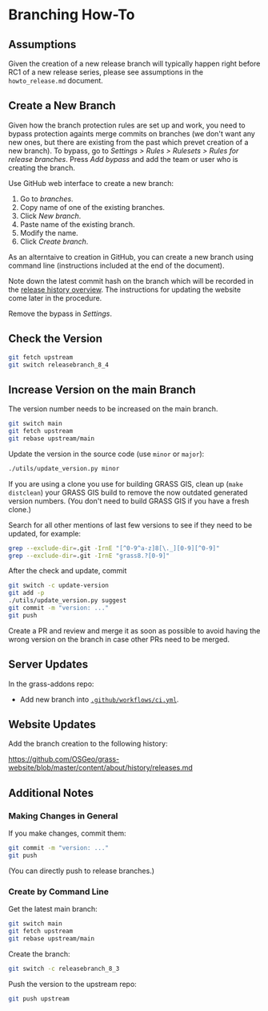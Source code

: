 # Branching How-To

## Assumptions

Given the creation of a new release branch will typically happen right
before RC1 of a new release series, please see assumptions in the
`howto_release.md` document.

## Create a New Branch

Given how the branch protection rules are set up and work,
you need to bypass protection againts merge commits on branches
(we don't want any new ones, but there are existing from the past
which prevet creation of a new branch).
To bypass, go to _Settings > Rules > Rulesets > Rules for release branches_.
Press _Add bypass_ and add the team or user who is creating the branch.

Use GitHub web interface to create a new branch:

1. Go to _branches_.
2. Copy name of one of the existing branches.
3. Click _New branch_.
4. Paste name of the existing branch.
5. Modify the name.
6. Click _Create branch_.

As an alterntaive to creation in GitHub, you can create a new branch using
command line (instructions included at the end of the document).

Note down the latest commit hash on the branch which will be recorded in the
[release history overview](https://grass.osgeo.org/about/history/releases/).
The instructions for updating the website come later in the procedure.

Remove the bypass in _Settings_.

## Check the Version

```bash
git fetch upstream
git switch releasebranch_8_4
```

## Increase Version on the main Branch

The version number needs to be increased on the main branch.

```bash
git switch main
git fetch upstream
git rebase upstream/main
```

Update the version in the source code (use `minor` or `major`):

```bash
./utils/update_version.py minor
```

If you are using a clone you use for building GRASS GIS,
clean up (`make distclean`) your GRASS GIS build to remove
the now outdated generated version numbers.
(You don't need to build GRASS GIS if you have a fresh clone.)

Search for all other mentions of last few versions to see if they need to be updated,
for example:

```bash
grep --exclude-dir=.git -IrnE "[^0-9^a-z]8[\._][0-9][^0-9]"
grep --exclude-dir=.git -IrnE "grass8.?[0-9]"
```

After the check and update, commit 

```bash
git switch -c update-version
git add -p
./utils/update_version.py suggest
git commit -m "version: ..."
git push
```

Create a PR and review and merge it as soon as possible to avoid having
the wrong version on the branch in case other PRs need to be merged.

## Server Updates

In the grass-addons repo:

* Add new branch into [`.github/workflows/ci.yml`](https://github.com/OSGeo/grass-addons/blob/grass8/.github/workflows/ci.yml).

## Website Updates

Add the branch creation to the following history:

<https://github.com/OSGeo/grass-website/blob/master/content/about/history/releases.md>

## Additional Notes

### Making Changes in General

If you make changes, commit them:

```bash
git commit -m "version: ..."
git push
```

(You can directly push to release branches.)

### Create by Command Line

Get the latest main branch:

```bash
git switch main
git fetch upstream
git rebase upstream/main
```

Create the branch:

```bash
git switch -c releasebranch_8_3
```

Push the version to the upstream repo:

```bash
git push upstream
